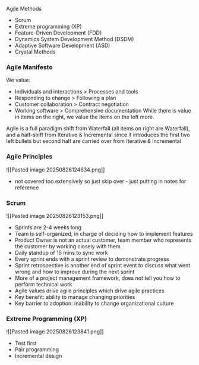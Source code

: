 Agile Methods
- Scrum
- Extreme programming (XP)
- Feature-Driven Development (FDD)
- Dynamics System Development Method (DSDM)
- Adaptive Software Development (ASD)
- Crystal Methods

### Agile Manifesto
We value:
- Individuals and interactions > Processes and tools
- Responding to change > Following a plan
- Customer collaboration > Contract negotiation
- Working software > Comprehensive documentation
While there is value in items on the right, we value the items on the left more.

Agile is a full paradigm shift from Waterfall (all items on right are Waterfall), and a half-shift from Iterative & Incremental since it introduces the first two left bullets but second half are carried over from Iterative & Incremental
### Agile Principles
![[Pasted image 20250826124634.png]]
- not covered too extensively so just skip over - just putting in notes for reference
### Scrum
![[Pasted image 20250826123153.png]]
- Sprints are 2-4 weeks long
- Team is self-organized, in charge of deciding how to implement features
- Product Owner is not an actual customer, team member who represents the customer by working closely with them
- Daily standup of 15 mins to sync work
- Every sprint ends with a sprint review to demonstrate progress
- Sprint retrospective is another end of sprint event to discuss what went wrong and how to improve during the next sprint
- More of a project management framework, does not tell you how to perform technical work
- Agile values drive agile principles which drive agile practices
- Key benefit: ability to manage changing priorities
- Key barrier to adoption: inability to change organizational culture

### Extreme Programming (XP)
![[Pasted image 20250826123841.png]]
- Test first
- Pair programming
- Incremental design